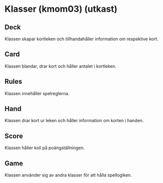 Klasser (kmom03) (utkast)
===========

Deck
------
Klassen skapar kortleken och tillhandahåller information om respektive kort.

Card
------
Klassen blandar, drar kort och håller antalet i kortleken.

Rules
------
Klassen innehåller spelreglerna.

Hand
------
Klassen drar kort ur leken och håller information om korten i handen.

Score
------
Klassen håller koll på poängställningen.

Game
------
Klassen använder sig av andra klasser för att hålla spellogiken.
